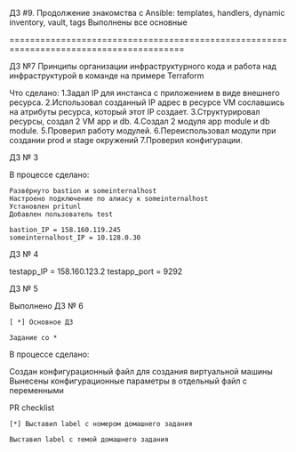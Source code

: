 ДЗ #9. Продолжение знакомства с Ansible: templates, handlers, dynamic inventory, vault, tags Выполнены все основные

========================================================================================


ДЗ №7 Принципы организации инфраструктурного кода и работа над инфраструктурой в команде на примере Terraform

Что сделано:
1.Задал IP для инстанса с приложением в виде внешнего ресурса.
2.Использовал созданный IP адрес в ресурсе VM сославшись на атрибуты ресурса, который этот IP создает.
3.Структурировал ресурсы, создал 2 VM app и db.
4.Создал 2 модуля app module и db module.
5.Проверил работу модулей.
6.Переиспользовал модули при создании prod и stage окружений
7.Проверил конфигурации.













ДЗ № 3

В процессе сделано:

    Развёрнуто bastion и someinternalhost
    Настроено подключение по алиасу к someinternalhost
    Установлен pritunl
    Добавлен пользователь test

    bastion_IP = 158.160.119.245
    someinternalhost_IP = 10.128.0.30 
    

    



ДЗ № 4 


testapp_IP = 158.160.123.2
testapp_port = 9292


ДЗ № 5

Выполнено ДЗ № 6

    [ *] Основное ДЗ

    Задание со *

В процессе сделано:

Создан конфигурационный файл для создания виртуальной машины
Вынесены конфигурационные параметры в отдельный файл с переменными

PR checklist

    [*] Выставил label с номером домашнего задания

    Выставил label с темой домашнего задания

